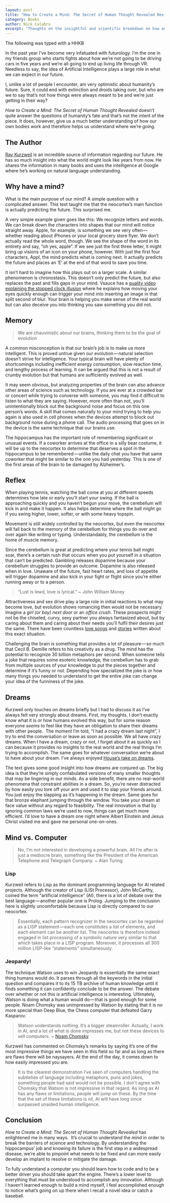 ```yaml
---
layout: post
title: "How to Create a Mind: The Secret of Human Thought Revealed Review"
category: Books
author: Nick Calabro
excerpt: "Thoughts on the insightful and scientific breakdown on how our minds work"
---
```


<meta name="twitter:card" content="summary" />
<meta name="twitter:site" content="@NickCalabs" />
<meta name="twitter:title" content="{{ page.title }}" />
<meta name="twitter:description" content="Nick Calabro's Blog" />

<div class="message">The following was typed with a HHKB</div>

In the past year I’ve become very infatuated with futurology. I’m the one in my friends group who starts fights about how we’re not going to be driving cars in five years and we’re all going to end up living life through VR. Needless to say, the idea of Artificial Intelligence plays a large role in what we can expect in our future.

I, unlike a lot of people I encounter, am very optimistic about humanity’s future. Sure, it could end with extinction and droids taking over, but who are we to say that’s not how things were always meant to be and we’re just getting in their way? 

<i>How to Create a Mind: The Secret of Human Thought Revealed</i> doesn’t quite answer the questions of humanity’s fate and that’s not the intent of the piece. It does, however, give us a much better understanding of how our own bodies work and therefore helps us understand where we’re going.


## The Author

[Ray Kurzweil](http://www.kurzweilai.net/) is an incredible source of information regarding our future. He has so much insight into what the world might look like years from now. He shares the information in many books and uses the intelligence at Google where he’s working on natural language understanding.


## Why have a mind?

What is the main purpose of our mind? A simple question with a complicated answer. This text taught me that the neocortex’s main function is actually predicting the future. This surprised me.

A very simple example given goes like this: We recognize letters and words. We can break down the characters into shapes that our mind will notice straight away. Apple, for example, is something we see very often — whether reading about iPhones or your local grocery store flyer. We don’t actually read the whole word, though. We see the shape of the word in its entirety and say, “oh yes, apple”. If we see just the first three letter, it might bring up visions of an icon on your phone, however. With just the first four characters, Appl, the mind predicts what is coming next. It actually predicts the future and places an ‘E’ at the end of that word to save you time. 

It isn’t hard to imagine how this plays out on a larger scale. A similar phenomenon is chronostasis. This doesn’t only predict the future, but also replaces the past and fills gaps in your mind. Vsauce has a [quality video explaining the stopped clock illusion](https://www.youtube.com/watch?v=nNBTLbw1_2Q) where he explains how moving your eyes quickly enough can trigger your mind into inserting an image in that split second of blur. Your brain is helping you make sense of the real world but can also deceive you into thinking you saw something you did not. 


## Memory

>We are chauvinistic about our brains, thinking them to be the goal of evolution

A common misconception is that our brain’s job is to make us more intelligent. This is proved untrue given our evolution — natural selection doesn’t strive for intelligence. Your typical brain will have plenty of shortcomings including inefficient energy consumption, slow reaction time, and lengthy process of learning. It can be argued that this is not a result of crumby evolution but that humans are sufficiently evolved as well. 

It may seem obvious, but analyzing properties of the brain can also advance other areas of science such as technology. If you are ever at a crowded bar or concert while trying to converse with someone, you may find it difficult to listen to what they are saying. However, more often than not, you’ll unintentionally block out the background noise and focus on this one person’s words. A skill that comes naturally to your mind trying to help you again is also used in cell phones when the devices attempt to block out background noise during a phone call. The audio processing that goes on in the device is the same technique that our brains use. 

The hippocampus has the important role of remembering significant or unusual events. If a coworker arrives at the office in a silly bear costume, it will be up to the neocortex to determine that deserves a spot in the hippocampus to be remembered — unlike the daily chat you have that same coworker that might be similar to the one you had yesterday. This is one of the first areas of the brain to be damaged by Alzheimer’s. 


## Reflex

When playing tennis, watching the ball come at you at different speeds determines how late or early you’ll start your swing. If the ball is approaching quickly and you haven’t begun your move, the cerebellum will kick in and make it happen. It also helps determine where the ball might go if you swing higher, lower, softer, or with some heavy topspin.

Movement is still widely controlled by the neocortex, but even the neocortex will fall back to the memory of the cerebellum for things you do over and over again like writing or typing. Understandably, the cerebellum is the home of muscle memory.

Since the cerebellum is great at predicting where your tennis ball might soar, there’s a certain rush that occurs when you put yourself in a situation that can’t be predicted. Gambling releases dopamine because your cerebellum struggles to provide an outcome. Dopamine is also released when in love. Unaware of the future, fast heart rates, and loss of appetite will trigger dopamine and also kick in your fight or flight since you’re either running away or to a person. 

>“Lust is lewd, love is lyrical.” ~ John William Money

Attractiveness and sex drive play a large role in initial reactions to what may become love, but evolution shows romancing then would not be necessary. Imagine a <i>girl (or boy) next door</i> or an <i>office crush</i>. These prospects might not be the chiseled, curvy, sexy partner you always fantasized about, but by caring about them and caring about their needs you’ll fulfil their desires just the same. There have been countless [love songs](https://www.youtube.com/watch?v=Fjnfsk7yZ2E) and [stories](https://en.wikipedia.org/wiki/The_Phantom_of_the_Opera) written about this exact situation. 

Challenging the brain is something that provides a lot of pleasure — so much that Cecil B. Demille refers to his creativity as a drug. The mind has the potential to recognize 30 billion metaphors per second. When someone tells a joke that requires some esoteric knowledge, the cerebellum has to grab from multiple sources of your knowledge to put the pieces together and determine if it’s funny or not. Depending how specialized the joke is or how many things you needed to understand to get the entire joke can change your idea of the funniness of the joke. 


## Dreams

Kurzweil only touches on dreams briefly but I had to discuss it as I’ve always felt very strongly about dreams. First, my thoughts. I don’t exactly know what it is or how humans evolved this way, but for some reason everyone <i>seems</i> to feel like they have an obligation to share their dreams with other people. 
The moment I’m told, “I had a crazy dream last night”, I try to end the conversation or leave as soon as possible. We all have crazy dreams. When I have a dream, crazy or not, I forget about it as quickly as I can because it provides no insights to the real world and the real things I’m trying to accomplish. The same goes for whatever conversation we’re about to have about your dream. I’ve always enjoyed [House’s take on dreams](https://www.tvfanatic.com/quotes/all-dream-symbols-mean-youre-stressed-at-work-or-castration-an/).

The text gives some good insight into how dreams are conjured up. The big idea is that they’re simply confabulated versions of many smaller thoughts that may be lingering in our minds. As a side benefit, there are no real-world phenomena that constraint abilities in a dream. So, you’re never distracted by how easily you tore off your arm and used it to slap your friends around. You just enjoy the slapping as it’s happening in the dream. Same goes for that bronze elephant jumping through the window. You take your dream at face value without any regard to feasibility. The real innovation is that by ignoring common laws we’re used to now, things can get much more efficient. I’d love to have a dream one night where Albert Einstein and Jesus Christ visited me and gave me personal one-on-ones.


## Mind vs. Computer

>No, I’m not interested in developing a powerful brain. All I’m after is just a mediocre brain, something like the President of the American Telephone and Telegraph Company. ~ Alan Turing

### Lisp
Kurzweil refers to Lisp as the dominant programming language for AI related projects. Although the creator of Lisp (LISt Processor), John McCarthy, coined the term “artificial intelligence” (AI), there is a lot of debate over the best language — another popular one is Prolog. Jumping to the conclusion here is slightly uncomfortable because Lisp is directly compared to our neocortex. 

>Essentially, each pattern recognizer in the neocortex can be regarded as a LISP statement — each one constitutes a list of elements, and each element can be another list. The neocortex is therefore indeed engaged in list processing of a symbolic nature very similar to that which takes place in a LISP program. Moreover, it processes all 300 million LISP-like “statements” simultaneously.

### Jeopardy!
The technique Watson uses to win Jeopardy is essentially the same exact thing humans would do. It parses through all the keywords in the initial question and compares it to its 15 TB archive of human knowledge until it finds something it can confidently conclude to be the answer. The debate over whether or not this <i>is</i> artificial intelligence is interesting. Ultimately, Watson is doing what a human would do — that is good enough for some people. Noam Chomsky was unimpressed by Watson by stating that it is no more special than Deep Blue, the Chess computer that defeated Garry Kasparov.

>Watson understands nothing. It’s a bigger steamroller. Actually, I work in AI, and a lot of what is done impresses me, but not these devices to sell computers. ~ [Noam Chomsky](http://framingbusiness.net/archives/1287)

Kurzweil has commented on Chomsky’s remarks by saying it’s one of the most impressive things we have seen in this field so far and as long as there are flaws there will be naysayers. At the end of the day, it comes down to how easily impressed you are. 

>It is the clearest demonstration I’ve seen of computers handling the subtleties of language including metaphors, puns and jokes, something people had said would not be possible. I don’t agree with Chomsky that Watson is not impressive in that regard. As long as AI has any flaws or limitations, people will jump on these. By the time that the set of these limitations is nil, AI will have long since surpassed unaided human intelligence.


## Conclusion
<i>How to Create a Mind: The Secret of Human Thought Revealed</i> has enlightened me in many ways. 
It’s crucial to understand the mind in order to break the barriers of science and technology. By understanding the hippocampus’ job and knowing its failure is the first step in a widespread disease, we’re able to pinpoint what needs to be fixed and can more easily develop an implant to resolve or mitigate the damage.

To fully understand a computer you should learn how to code and to be a better driver you should take apart the engine. There’s a lower level to everything that must be understood to accomplish any innovation. Although I haven’t learned enough to build a mind myself, I feel accomplished enough to notice what’s going on up there when I recall a novel idea or catch a baseball.